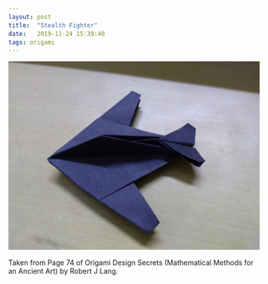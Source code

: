 ```yaml
---
layout: post
title:  "Stealth Fighter"
date:   2019-11-24 15:39:40
tags: origami
---
```


![Stealth Fighter](/assets/Stealth-Fighter.jpg)

Taken from Page 74 of Origami Design Secrets (Mathematical Methods for an Ancient Art) by Robert J Lang.
